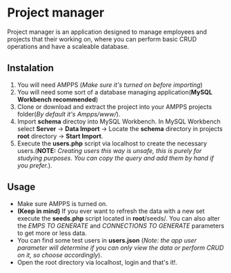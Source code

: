 # Project manager

Project manager is an application designed to manage employees and projects that their working on,
where you can perform basic CRUD operations and have a scaleable database.

## Instalation

1. You will need AMPPS (_Make sure it's turned on before importing_)
1. You will need some sort of a database managing application(**MySQL Workbench recommended**)
1. Clone or download and extract the project into your AMPPS projects folder(_By default it's Ampps/www/_).
1. Import **schema** directoy into MySQL Workbench. In MySQL Workbench select **Server** -> **Data Import** -> Locate the **schema** directory in projects **root** directory -> **Start Import**.
1. Execute the **users.php** script via localhost to create the necessary users.(**NOTE:** _Creating users this way is unsafe, this is purely for studying purposes. You can copy the query and add them by hand if you prefer._).

## Usage

- Make sure AMPPS is turned on.
- **(Keep in mind)** If you ever want to refresh the data with a new set execute the **seeds.php** script located in **root**/seeds/. You can also alter the _EMPS TO GENERATE_ and _CONNECTIONS TO GENERATE_ parameters to get more or less data.
- You can find some test users in **users.json** (_Note: the app user parameter will determine if you can only view the data or perform CRUD on it, so choose accordingly_).
- Open the root directory via localhost, login and that's it!.
